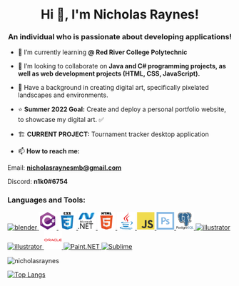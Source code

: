 <h1 align="center">Hi 👋, I'm Nicholas Raynes!</h1>
<h3 align="center">An individual who is passionate about developing applications!</h3>

- 🌱 I’m currently learning **@ Red River College Polytechnic**

- 🤝 I’m looking to collaborate on **Java and C# programming projects, as well as web development projects (HTML, CSS, JavaScript).**

- 🎨 Have a background in creating digital art, specifically pixelated landscapes and environments.

- ⭐ **Summer 2022 Goal:** Create and deploy a personal portfolio website, to showcase my digital art. ✅

- 🏗️ **CURRENT PROJECT:** Tournament tracker desktop application

- 📫 **How to reach me:**<br/> 

Email: **nicholasraynesmb@gmail.com**<br/>

Discord: **n1k0#6754**

<h3 align="left">Languages and Tools:</h3>
<p align="left"> <a href="https://www.blender.org/" target="_blank" rel="noreferrer"> <img src="https://download.blender.org/branding/community/blender_community_badge_white.svg" alt="blender" width="40" height="40"/> </a> <a href="https://www.w3schools.com/cs/" target="_blank" rel="noreferrer"> <img src="https://raw.githubusercontent.com/devicons/devicon/master/icons/csharp/csharp-original.svg" alt="csharp" width="40" height="40"/> </a> <a href="https://www.w3schools.com/css/" target="_blank" rel="noreferrer"> <img src="https://raw.githubusercontent.com/devicons/devicon/master/icons/css3/css3-original-wordmark.svg" alt="css3" width="40" height="40"/> </a> <a href="https://dotnet.microsoft.com/" target="_blank" rel="noreferrer"> <img src="https://raw.githubusercontent.com/devicons/devicon/master/icons/dot-net/dot-net-original-wordmark.svg" alt="dotnet" width="40" height="40"/> </a> <a href="https://www.w3.org/html/" target="_blank" rel="noreferrer"> <img src="https://raw.githubusercontent.com/devicons/devicon/master/icons/html5/html5-original-wordmark.svg" alt="html5" width="40" height="40"/> </a> <a href="https://www.java.com" target="_blank" rel="noreferrer"> <img src="https://raw.githubusercontent.com/devicons/devicon/master/icons/java/java-original.svg" alt="java" width="40" height="40"/> </a> <a href="https://developer.mozilla.org/en-US/docs/Web/JavaScript" target="_blank" rel="noreferrer"> <img src="https://raw.githubusercontent.com/devicons/devicon/master/icons/javascript/javascript-original.svg" alt="javascript" width="40" height="40"/> </a> <a href="https://www.photoshop.com/en" target="_blank" rel="noreferrer"> <img src="https://raw.githubusercontent.com/devicons/devicon/master/icons/photoshop/photoshop-line.svg" alt="photoshop" width="40" height="40"/> </a> <a href="https://www.postgresql.org" target="_blank" rel="noreferrer"> <img src="https://raw.githubusercontent.com/devicons/devicon/master/icons/postgresql/postgresql-original-wordmark.svg" alt="postgresql" width="40" height="40"/> </a> <a href="https://www.adobe.com/in/products/illustrator.html" target="_blank" rel="noreferrer"> <img src="https://www.vectorlogo.zone/logos/adobe_illustrator/adobe_illustrator-icon.svg" alt="illustrator" width="40" height="40"/> </a> </a> <a href="https://visualstudio.microsoft.com" target="_blank" rel="noreferrer"> <img src="https://visualstudio.microsoft.com/wp-content/uploads/2021/10/Product-Icon.svg" alt="illustrator" width="40" height="40"/> </a> <a href="https://www.oracle.com/" target="_blank" rel="noreferrer"> <img src="https://raw.githubusercontent.com/devicons/devicon/master/icons/oracle/oracle-original.svg" alt="oracle" width="40" height="40"/> </a>
<a href="https://www.getpaint.net" target="_blank" rel="noreferrer"> <img src="http://www.syprus.com/paintnet/PaintDotNet_3.png" alt="Paint.NET" width="40" height="40"/> </a> <a href="https://www.sublimetext.com" target="_blank" rel="noreferrer"> <img src="https://www.sublimehq.com/images/sublime_text.png" alt="Sublime" width="40" height="40"/> </a>
<p align="left">

<p><img align="center" src="https://github-readme-streak-stats.herokuapp.com/?user=nicholasraynes&" alt="nicholasraynes" /></p>

[![Top Langs](https://github-readme-stats.vercel.app/api/top-langs/?username=nicholasraynes&layout=compact)](https://github.com/anuraghazra/github-readme-stats)
